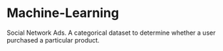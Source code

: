 # Machine-Learning

Social Network Ads.
A categorical dataset to determine whether a user purchased a particular product.

